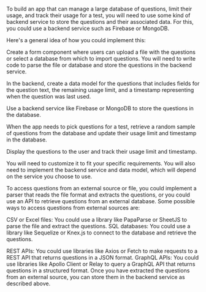 To build an app that can manage a large database of questions, limit their usage, and track their usage for a test, you will need to use some kind of backend service to store the questions and their associated data. For this, you could use a backend service such as Firebase or MongoDB.

Here's a general idea of how you could implement this:

Create a form component where users can upload a file with the questions or select a database from which to import questions. You will need to write code to parse the file or database and store the questions in the backend service.

In the backend, create a data model for the questions that includes fields for the question text, the remaining usage limit, and a timestamp representing when the question was last used.

Use a backend service like Firebase or MongoDB to store the questions in the database.

When the app needs to pick questions for a test, retrieve a random sample of questions from the database and update their usage limit and timestamp in the database.

Display the questions to the user and track their usage limit and timestamp.

You will need to customize it to fit your specific requirements. You will also need to implement the backend service and data model, which will depend on the service you choose to use.

To access questions from an external source or file, you could implement a parser that reads the file format and extracts the questions, or you could use an API to retrieve questions from an external database. Some possible ways to access questions from external sources are:

CSV or Excel files: You could use a library like PapaParse or SheetJS to parse the file and extract the questions.
SQL databases: You could use a library like Sequelize or Knex.js to connect to the database and retrieve the questions.

REST APIs: You could use libraries like Axios or Fetch to make requests to a REST API that returns questions in a JSON format.
GraphQL APIs: You could use libraries like Apollo Client or Relay to query a GraphQL API that returns questions in a structured format.
Once you have extracted the questions from an external source, you can store them in the backend service as described above.